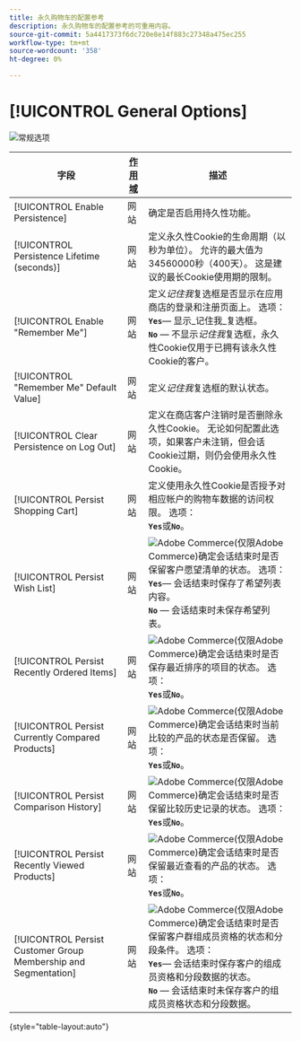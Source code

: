 ```yaml
---
title: 永久购物车的配置参考
description: 永久购物车的配置参考的可重用内容。
source-git-commit: 5a4417373f6dc720e8e14f883c27348a475ec255
workflow-type: tm+mt
source-wordcount: '358'
ht-degree: 0%

---
```



# [!UICONTROL General Options]

![常规选项](/help/configuration-reference/customers/assets/persistent-shopping-cart-general.png)<!-- zoom -->

<!-- [General Options](https://experienceleague.adobe.com/en/docs/commerce-admin/stores-sales/point-of-purchase/cart/cart-persistent#configure-a-persistent-cart) -->

| 字段 | [作用域](/help/getting-started/websites-stores-views.md#scope-settings) | 描述 |
|--- |------------------------------------------------------------------------|--- |
| [!UICONTROL Enable Persistence] | 网站 | 确定是否启用持久性功能。 |
| [!UICONTROL Persistence Lifetime (seconds)] | 网站 | 定义永久性Cookie的生命周期（以秒为单位）。 允许的最大值为34560000秒（400天）。 这是建议的最长Cookie使用期的限制。 |
| [!UICONTROL Enable "Remember Me"] | 网站 | 定义&#x200B;_记住我_&#x200B;复选框是否显示在应用商店的登录和注册页面上。 选项： <br/>**`Yes`**— 显示&#x200B;_记住我_复选框。<br/>**`No`** — 不显示&#x200B;_记住我_&#x200B;复选框，永久性Cookie仅用于已拥有该永久性Cookie的客户。 |
| [!UICONTROL "Remember Me" Default Value] | 网站 | 定义&#x200B;_记住我_&#x200B;复选框的默认状态。 |
| [!UICONTROL Clear Persistence on Log Out] | 网站 | 定义在商店客户注销时是否删除永久性Cookie。 无论如何配置此选项，如果客户未注销，但会话Cookie过期，则仍会使用永久性Cookie。 |
| [!UICONTROL Persist Shopping Cart] | 网站 | 定义使用永久性Cookie是否授予对相应帐户的购物车数据的访问权限。 选项： <br/>**`Yes`**&#x200B;或&#x200B;**`No`**。 |
| [!UICONTROL Persist Wish List] | 网站 | ![Adobe Commerce](/help/assets/adobe-logo.svg)(仅限Adobe Commerce)确定会话结束时是否保留客户愿望清单的状态。 选项： <br/>**`Yes`**— 会话结束时保存了希望列表内容。<br/>**`No`** — 会话结束时未保存希望列表。 |
| [!UICONTROL Persist Recently Ordered Items] | 网站 | ![Adobe Commerce](/help/assets/adobe-logo.svg)(仅限Adobe Commerce)确定会话结束时是否保存最近排序的项目的状态。 选项： <br/>**`Yes`**&#x200B;或&#x200B;**`No`**。 |
| [!UICONTROL Persist Currently Compared Products] | 网站 | ![Adobe Commerce](/help/assets/adobe-logo.svg)(仅限Adobe Commerce)确定会话结束时当前比较的产品的状态是否保留。 选项： <br/>**`Yes`**&#x200B;或&#x200B;**`No`**。 |
| [!UICONTROL Persist Comparison History] | 网站 | ![Adobe Commerce](/help/assets/adobe-logo.svg)(仅限Adobe Commerce)确定会话结束时是否保留比较历史记录的状态。 选项： <br/>**`Yes`**&#x200B;或&#x200B;**`No`**。 |
| [!UICONTROL Persist Recently Viewed Products] | 网站 | ![Adobe Commerce](/help/assets/adobe-logo.svg)(仅限Adobe Commerce)确定会话结束时是否保留最近查看的产品的状态。 选项： <br/>**`Yes`**&#x200B;或&#x200B;**`No`**。 |
| [!UICONTROL Persist Customer Group Membership and Segmentation] | 网站 | ![Adobe Commerce](/help/assets/adobe-logo.svg)(仅限Adobe Commerce)确定会话结束时是否保留客户群组成员资格的状态和分段条件。 选项： <br/>**`Yes`**— 会话结束时保存客户的组成员资格和分段数据的状态。<br/>**`No`** — 会话结束时未保存客户的组成员资格状态和分段数据。 |

{style="table-layout:auto"}
